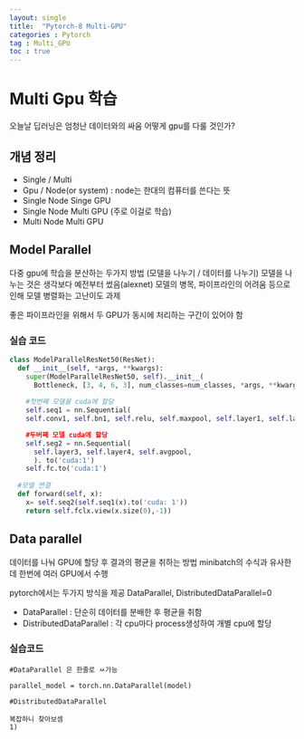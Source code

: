 ```yaml
---
layout: single
title:  "Pytorch-8 Multi-GPU"
categories : Pytorch
tag : Multi_GPU
toc : true
---
```


# Multi Gpu 학습

오늘날 딥러닝은 엄청난 데이터와의 싸움
어떻게 gpu를 다룰 것인가?

## 개념 정리
+ Single / Multi
+ Gpu / Node(or system) : node는 한대의 컴퓨터를 쓴다는 뜻
+ Single Node Singe GPU
+ Single Node Multi GPU (주로 이걸로 학습)
+ Multi Node Multi GPU


## Model Parallel
다중 gpu에 학습을 분산하는 두가지 방법
(모델을 나누기 / 데이터를 나누기)
모델을 나누는 것은 생각보다 예전부터 썼음(alexnet)
모델의 병목, 파이프라인의 어려움 등으로 인해 모델 병렬화는 고난이도 과제

좋은 파이프라인을 위해서 두 GPU가 동시에 처리하는 구간이 있어야 함

### 실습 코드
```python
class ModelParallelResNet50(ResNet):
  def __init__(self, *args, **kwargs):
    super(ModelParallelResNet50, self).__init__(
      Bottleneck, [3, 4, 6, 3], num_classes=num_classes, *args, **kwargs)
    
    #첫번째 모델을 cuda에 할당
    self.seq1 = nn.Sequential(
    self.conv1, self.bn1, self.relu, self.maxpool, self.layer1, self.layer2).to('cuda:0")

    #두버째 모델 cuda에 할당
    self.seg2 = nn.Sequential(
      self.layer3, self.layer4, self.avgpool,
      ). to('cuda:1')
    self.fc.to('cuda:1')
  
  #모델 연결
  def forward(self, x):
    x= self.seq2(self.seq1(x).to('cuda: 1'))
    return self.fclx.view(x.size(0),-1))

```

## Data parallel
데이터를 나눠 GPU에 할당 후 결과의 평균을 취하는 방법
minibatch의 수식과 유사한데 한번에 여러 GPU에서 수행

pytorch에서는 두가지 방식을 제공
	DataParallel, DistributedDataParallel=0

- DataParallel : 단순히 데이터를 분배한 후 평균을 취함
- DistributedDataParallel : 각 cpu마다 process생성하여 개별 cpu에 할당

### 실습코드
```pytorch
#DataParallel 은 한줄로 ㅆ가능

parallel_model = torch.nn.DataParallel(model)

```


```pytorch
#DistributedDataParallel

복잡하니 찾아보셈
1)

```